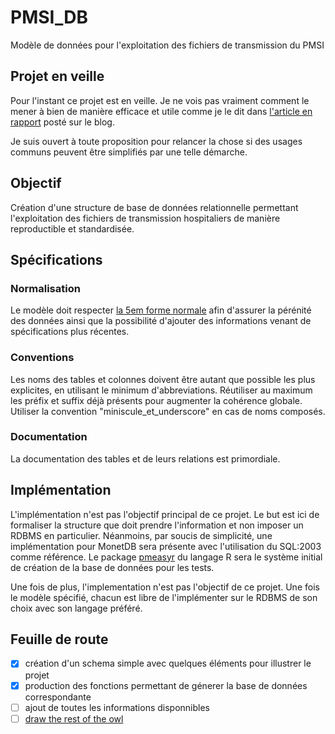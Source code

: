 # PMSI_DB
Modèle de données pour l'exploitation des fichiers de transmission du PMSI

## Projet en veille

Pour l'instant ce projet est en veille. Je ne vois pas vraiment comment le mener
à bien de manière efficace et utile comme je le dit dans
[l'article en rapport](https://adrienleguillou.github.io/PMSI_DB/2018/01/24/jachere/)
posté sur le blog.

Je suis ouvert à toute proposition pour relancer la chose si des usages communs
peuvent être simplifiés par une telle démarche.

## Objectif

Création d'une structure de base de données relationnelle permettant l'exploitation des fichiers de transmission hospitaliers de manière reproductible et standardisée.

## Spécifications

### Normalisation

Le modèle doit respecter [la 5em forme normale](https://en.wikipedia.org/wiki/Fifth_normal_form) afin d'assurer la pérénité des données ainsi que la possibilité d'ajouter des informations venant de spécifications plus récentes.

### Conventions

Les noms des tables et colonnes doivent être autant que possible les plus explicites, en utilisant le minimum d'abbreviations. Réutiliser au maximum les préfix et suffix déjà présents pour augmenter la cohérence globale.
Utiliser la convention "miniscule_et_underscore" en cas de noms composés.

### Documentation

La documentation des tables et de leurs relations est primordiale.

## Implémentation

L'implémentation n'est pas l'objectif principal de ce projet. Le but est ici de formaliser la structure que doit prendre l'information et non imposer un RDBMS en particulier.
Néanmoins, par soucis de simplicité, une implémentation pour MonetDB sera présente avec l'utilisation du SQL:2003 comme référence. Le package [pmeasyr](https://github.com/IM-APHP/pmeasyr) du langage R sera le système initial de création de la base de données pour les tests.

Une fois de plus, l'implementation n'est pas l'objectif de ce projet. Une fois le modèle spécifié, chacun est libre de l'implémenter sur le RDBMS de son choix avec son langage préféré.

## Feuille de route

- [X] création d'un schema simple avec quelques éléments pour illustrer le projet
- [X] production des fonctions permettant de génerer la base de données correspondante
- [ ] ajout de toutes les informations disponnibles
- [ ] [draw the rest of the owl](https://roaddogmedia.files.wordpress.com/2013/07/how-to-draw-an-owl-clean.jpg)
